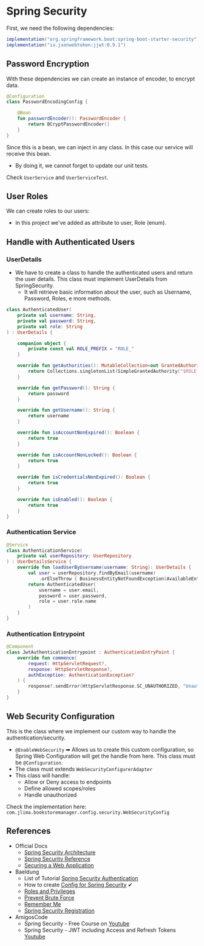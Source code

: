 # Spring Security

First, we need the following dependencies:

```groovy
implementation("org.springframework.boot:spring-boot-starter-security")
implementation("io.jsonwebtoken:jjwt:0.9.1")
```

## Password Encryption

With these dependencies we can create an instance of encoder, to encrypt data.

```kotlin
@Configuration
class PasswordEncodingConfig {

    @Bean
    fun passwordEncoder(): PasswordEncoder {
        return BCryptPasswordEncoder()
    }
}
```

Since this is a bean, we can inject in any class. In this case our service will receive this bean.

- By doing it, we cannot forget to update our unit tests.

Check `UserService` and `UserServiceTest`.

## User Roles

We can create roles to our users:

- In this project we've added as attribute to user, Role (enum).

## Handle with Authenticated Users

### UserDetails

- We have to create a class to handle the authenticated users and return the user details. This class must implement
  UserDetails from SpringSecurity.
    - It will retrieve basic information about the user, such as Username, Password, Roles, e more methods.

```kotlin
class AuthenticatedUser(
    private val username: String,
    private val password: String,
    private val role: String
) : UserDetails {

    companion object {
        private const val ROLE_PREFIX = "ROLE_"
    }

    override fun getAuthorities(): MutableCollection<out GrantedAuthority> {
        return Collections.singletonList(SimpleGrantedAuthority("$ROLE_PREFIX$role"))
    }

    override fun getPassword(): String {
        return password
    }

    override fun getUsername(): String {
        return username
    }

    override fun isAccountNonExpired(): Boolean {
        return true
    }

    override fun isAccountNonLocked(): Boolean {
        return true
    }

    override fun isCredentialsNonExpired(): Boolean {
        return true
    }

    override fun isEnabled(): Boolean {
        return true
    }
}
```

### Authentication Service

```kotlin
@Service
class AuthenticationService(
    private val userRepository: UserRepository
) : UserDetailsService {
    override fun loadUserByUsername(username: String): UserDetails {
        val user = userRepository.findByEmail(username)
            .orElseThrow { BusinessEntityNotFoundException(AvailableEntities.USER, username) }
        return AuthenticatedUser(
            username = user.email,
            password = user.password,
            role = user.role.name
        )
    }
}
```

### Authentication Entrypoint

```kotlin
@Component
class JwtAuthenticationEntrypoint : AuthenticationEntryPoint {
    override fun commence(
        request: HttpServletRequest?,
        response: HttpServletResponse?,
        authException: AuthenticationException?
    ) {
        response?.sendError(HttpServletResponse.SC_UNAUTHORIZED, "Unauthorized")
    }
}
```

## Web Security Configuration

This is the class where we implement our custom way to handle the authentication/security.

- `@EnableWebSecurity` ➡ Allows us to create this custom configuration, so Spring Web Configuration will get the handle
  from here. This class must be `@Configuration`.
- The class must extends `WebSecurityConfigurerAdapter`
- This class will handle:
  - Allow or Deny access to endpoints
  - Define allowed scopes/roles
  - Handle unauthorized
  
Check the implementation here: `com.jlima.bookstoremanager.config.security.WebSecurityConfig`

## References

- Official Docs
    - [Spring Security Architecture](https://spring.io/guides/topicals/spring-security-architecture)
    - [Spring Security Reference](https://docs.spring.io/spring-security/site/docs/current/reference/html5/#prerequisites)
    - [Securing a Web Application](https://spring.io/guides/gs/securing-web/)
- Baeldung
    - List of
      Tutorial [Spring Security Authentication](https://www.baeldung.com/spring-security-authentication-and-registration)
    - How to create [Config for Spring Security](https://www.baeldung.com/java-config-spring-security) ✔
    - [Roles and Privileges](https://www.baeldung.com/role-and-privilege-for-spring-security-registration)
    - [Prevent Brute Force](https://www.baeldung.com/spring-security-block-brute-force-authentication-attempts)
    - [Remember Me](https://www.baeldung.com/spring-security-remember-me)
    - [Spring Security Registration](https://www.baeldung.com/spring-security-registration)
- AmigosCode
    - Spring Security - Free Course on [Youtube](https://www.youtube.com/watch?v=her_7pa0vrg&t=1424s)
    - Spring Security - JWT including Access and Refresh Tokens [Youtube](https://www.youtube.com/watch?v=VVn9OG9nfH0)